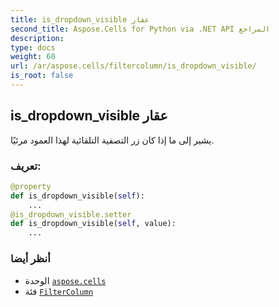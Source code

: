 ```yaml
---
title: is_dropdown_visible عقار
second_title: Aspose.Cells for Python via .NET API المراجع
description:
type: docs
weight: 60
url: /ar/aspose.cells/filtercolumn/is_dropdown_visible/
is_root: false
---
```

##  is_dropdown_visible عقار

يشير إلى ما إذا كان زر التصفية التلقائية لهذا العمود مرئيًا.
###  تعريف:
```python
@property
def is_dropdown_visible(self):
    ...
@is_dropdown_visible.setter
def is_dropdown_visible(self, value):
    ...
```

###  أنظر أيضا
* الوحدة [`aspose.cells`](../../)
* فئة [`FilterColumn`](/cells/python-net/ar/aspose.cells/filtercolumn)
